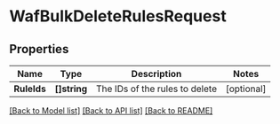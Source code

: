 # WafBulkDeleteRulesRequest

## Properties

Name | Type | Description | Notes
------------ | ------------- | ------------- | -------------
**RuleIds** | **[]string** | The IDs of the rules to delete | [optional] 

[[Back to Model list]](../README.md#documentation-for-models) [[Back to API list]](../README.md#documentation-for-api-endpoints) [[Back to README]](../README.md)



